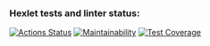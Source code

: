 ### Hexlet tests and linter status:
[![Actions Status](https://github.com/Maevgal/java-project-61/workflows/hexlet-check/badge.svg)](https://github.com/Maevgal/java-project-61/actions)
[![Maintainability](https://api.codeclimate.com/v1/badges/fe5310126b1230bf6011fec0e8c5d9db67bf8fb0/maintainability)](https://codeclimate.com/github/hexlet-boilerplates/java-package/maintainability)
[![Test Coverage](https://api.codeclimate.com/v1/badges/fe5310126b1230bf6011fec0e8c5d9db67bf8fb0/test_coverage)](https://codeclimate.com/github/hexlet-boilerplates/java-package/test_coverage)

